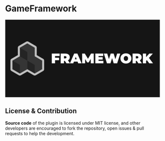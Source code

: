 # GameFramework
![GameFramework Logo](/Resources/Export/GameFramework_SocialPreview.png)
## License & Contribution
**Source code** of the plugin is licensed under MIT license, and other developers are encouraged to fork the repository, open issues & pull requests to help the development.